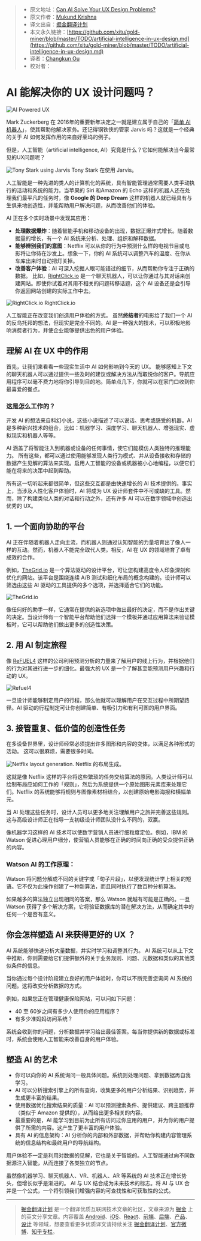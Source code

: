 
  > * 原文地址：[Can AI Solve Your UX Design Problems?](https://www.sitepoint.com/artificial-intelligence-in-ux-design/)
  > * 原文作者：[Mukund Krishna](https://www.sitepoint.com/author/mukund-krishna/)
  > * 译文出自：[掘金翻译计划](https://github.com/xitu/gold-miner)
  > * 本文永久链接：[https://github.com/xitu/gold-miner/blob/master/TODO/artificial-intelligence-in-ux-design.md](https://github.com/xitu/gold-miner/blob/master/TODO/artificial-intelligence-in-ux-design.md)
  > * 译者：[Changkun Ou](https://github.com/changkun/)
  > * 校对者：

# AI 能解决你的 UX 设计问题吗？

  ![AI Powered UX](https://dab1nmslvvntp.cloudfront.net/wp-content/uploads/2017/07/1501567920icDqSo2.jpg)

Mark Zuckerberg 在 2016年的重要新年决定之一就是建立属于自己的「[简单 AI 机器人](http://www.vanityfair.com/news/2016/12/mark-zuckerberg-spent-100-hours-building-his-own-robot-butler)」，使其帮助他解决家务。还记得钢铁侠的管家 Jarvis 吗？这就是一个经典的关于 AI 如何发挥作用的来自好莱坞的例子。

但是，人工智能（artificial intelligence, AI）究竟是什么？它如何能解决当今最常见的UX问题呢？

![Tony Stark using Jarvis](https://dab1nmslvvntp.cloudfront.net/wp-content/uploads/2017/07/150156788652646.jpg)
Tony Stark 在使用 Jarvis。

人工智能是一种先进的类人的计算机化的系统，具有智能管理通常需要人类手动执行的活动和系统的能力。当苹果的 Siri 和Amazon 的 Echo 这样的机器人还在处理我们最平凡的任务时，像 **Google 的 Deep Dream** 这样的机器人就已经具有与生俱来地创造性，并能帮助用户解决问题，从而改善他们的体验。

AI 正在多个实时场景中发现其应用：

- **处理数据爆炸**：随着智能手机和移动设备的出现，数据正爆炸式增长。随着数据量的增长，有一个 AI 系统来分析、处理、组织和解释数据。
- **能够辨别我们的意图**：Netflix 可以从你的行为中预测什么样的电视节目或电影将让你待在沙发上。想象一下，你的 AI 系统可以调整汽车的温度、在你从车库出来时自动把灯关掉。
- **改善客户体验**：AI 可深入挖掘人眼可能错过的细节，从而帮助你专注于正确的数据。 比如，[RightClick.io](https://rightclick.io/#/) 是一个聊天机器人，可以让你通过与其对话来创建网站。即使你试着对其用不相关的问题转移话题，这个 AI 设备还是会引导你返回网站创建的实际工作中去。

![RightClick.io](https://dab1nmslvvntp.cloudfront.net/wp-content/uploads/2017/07/15015679069ApLLkv.jpg)
RightClick.io

人工智能正在改变我们创造用户体验的方式。 虽然**终结者**的电影给了我们一个 AI 的反乌托邦的想法，但现实是完全不同的。AI 是一种强大的技术，可以积极地影响消费者行为，并使企业能够提供出色的用户体验。

## 理解 AI 在 UX 中的作用

首先，让我们来看看一些现实生活中 AI 如何影响到今天的 UX。 能够感知上下文的聊天机器人可以通过提供一些及时的建议或解决方法从而取悦你的客户。导航应用程序可以毫不费力地将你引导到目的地。简单点几下，你就可以在家门口收到你最喜爱的餐点。

### 这是怎么工作的？

开发 AI 的想法来自科幻小说，这些小说描述了可以说话、思考或感受的机器。AI 是多种新兴技术的组合，比如：机器学习、深度学习、聊天机器人、增强现实、虚拟现实和机器人等等。

AI 涵盖了将智能注入到机器或设备的任何事情，使它们能模仿人类独特的推理能力。 所有这些，都可以通过使用能够发现人类行为模式、并从设备接收和存储的数据产生见解的算法来实现。启用人工智能的设备或机器被小心地编程，以便它们能在将来的决策中起到帮助。

所有这一切听起来都很简单，但这些交互都是由快速增长的 AI 技术提供的。事实上，当涉及人性化客户体验时，AI 将成为 UX 设计师套件中不可或缺的工具。然而，除了构建类似人类的对话和行动之外，还有许多 AI 可以在数字领域中创造出优秀的 UX。

## 1. 一个面向协助的平台

AI 正在伴随着机器人走向主流，而机器人则通过认知智能的力量培育出了像人一样的互动。然而，机器人不能完全取代人类。相反，AI 在 UX 的领域培育了卓有成效的合作。

例如，[TheGrid.io](https://thegrid.io/) 是一个算法驱动的设计平台，可让您构建高度令人印象深刻和优化的网站。该平台是围绕连续 A/B 测试和细化布局的概念构建的。设计师可以筛选由这些 AI 驱动的工具提供的多个选项，并选择适合它们的功能。

![TheGrid.io](https://dab1nmslvvntp.cloudfront.net/wp-content/uploads/2017/07/1501567868cAk9mgD-e1501568470475.jpg)

像任何好的助手一样，它通常在提供的新选项中做出最好的决定，而不是作出关键的决定。当设计师有一个智能平台帮助他们选择一个模板并通过应用算法来验证模板时，它可以帮助他们做出更多的创造性决策。

## 2. 用 AI 制定旅程

像 [ReFUEL4](https://www.refuel4.com/) 这样的公司利用预测分析的力量来了解用户的线上行为，并根据他们的行为对其进行进一步的细化。最强大的 UX 是一个了解甚至能预测用户兴趣和行动的 UX。

![Refuel4](https://dab1nmslvvntp.cloudfront.net/wp-content/uploads/2017/07/1501567882ezgif.com-optimize-34.gif)

一旦设计师能够制定用户的行程，那么他就可以理解用户在交互过程中所期望路径。AI 驱动的行程制定可让你创建简单、有吸引力和有利可图的用户界面。

## 3. 接管重复、低价值的创造性任务

在多设备世界里，设计师经常必须提出许多图形和内容的变体，以满足各种形式的活动。 这可以很麻烦，需要很多时间。

![Netflix layout generation.](https://dab1nmslvvntp.cloudfront.net/wp-content/uploads/2017/07/150156789352650.jpg)
Netflix 的布局生成。

这就是像 Netflix 这样的平台将这些繁琐的任务交给算法的原因。人类设计师可以绘制布局应如何工作的「规则」，然后为系统提供一个原始图形元素库来处理它们。Netflix 的系统能够将规则与图像素材相结合，以创建原始电影海报和横幅单元。

当 AI 处理这些任务时，设计人员可以更多地关注理解用户之旅并完善这些规则。 这与高级设计师正在指导一支初级设计师团队没什么不同的，双赢。

像机器学习这样的 AI 技术可以使数字营销人员进行细粒度定位。例如，IBM 的 Watson 促进心理用户细分，使营销人员能够在正确的时间向正确的受众提供正确的内容。

### Watson AI 的工作原理：

Watson 将问题分解成不同的关键字或「句子片段」，以便发现统计学上相关的短语。它不仅为此操作创建了一种新算法，而且同时执行了数百种分析算法。

如果越多的算法独立出现相同的答案，那么 Watson 就越有可能是正确的。一旦 Watson 获得了多个解决方案，它将验证数据库的潜在解决方法，从而确定其中的任何一个是否有意义。

## 你会怎样塑造 AI 来获得更好的 UX ？

AI 系统能够快速分析大量数据，并实时学习和调整其行为。 AI 系统可以从上下文中推断，你则需要给它们提供额外的关于业务规则、问题、元数据和类似的其他类似条件的信息。

当你通过每个设计阶段建立良好的用户体验时，你可以不断完善您询问 AI 系统的问题。这将改变分析数据的方式。

例如，如果您正在管理健康保险网站，可以问如下问题：

- 40 至 60岁之间有多少人使用你的应用程序？
- 有多少准妈妈访问系统？

系统会收到你的问题，分析数据并学习给出最佳答案。每当你提供新的数据或标准时，系统会使用人工智能来改善自身的用户体验。

## 塑造 AI 的艺术

- 你可以向你的 AI 系统询问一般具体问题。系统则处理问题、拿到数据再自我学习。
- AI 可以分析搜索引擎上的所有查询，收集更多的用户分析结果、识别趋势，并生成更丰富的结果。
- 使用数据优化搜索结果的质量：AI 可以预测搜索条件、提供建议、跨主题推荐（类似于 Amazon 提供的），从而给出更多相关的内容。
- 最重要的是，AI 能学习到目前为止所有访问过你应用的用户，并为你的用户提供了所需的内容。这产生了更丰富的用户体验。
- 具有 AI 的信息架构：AI 分析你的内部和外部数据，并帮助你构建内容管理系统的信息结构和最终用户的导航结构。

用户体验不一定是利用对数据的见解，它也是关于智能的。人工智能通过向不同数据源注入智能，从而连接了各类独立的节点。

虽然像机器学习、聊天机器人、VR、机器人、AR 等系统的 AI 技术正在增长势头，但增长似乎是渐进的。 AI 与 UX 结合成为未来技术的标志。将 AI 与 UX 合并是一个公式，一个将引领我们增强内容的可查找性和可获取性的公式。

---

  > [掘金翻译计划](https://github.com/xitu/gold-miner) 是一个翻译优质互联网技术文章的社区，文章来源为 [掘金](https://juejin.im) 上的英文分享文章。内容覆盖 [Android](https://github.com/xitu/gold-miner#android)、[iOS](https://github.com/xitu/gold-miner#ios)、[React](https://github.com/xitu/gold-miner#react)、[前端](https://github.com/xitu/gold-miner#前端)、[后端](https://github.com/xitu/gold-miner#后端)、[产品](https://github.com/xitu/gold-miner#产品)、[设计](https://github.com/xitu/gold-miner#设计) 等领域，想要查看更多优质译文请持续关注 [掘金翻译计划](https://github.com/xitu/gold-miner)、[官方微博](http://weibo.com/juejinfanyi)、[知乎专栏](https://zhuanlan.zhihu.com/juejinfanyi)。
